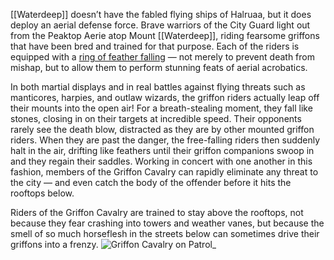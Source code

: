 [[Waterdeep]] doesn’t have the fabled flying ships of Halruaa, but it does deploy an aerial defense force. Brave warriors of the City Guard light out from the Peaktop Aerie atop Mount [[Waterdeep]], riding fearsome griffons that have been bred and trained for that purpose. Each of the riders is equipped with a [ring of feather falling](https://www.dndbeyond.com/magic-items/4721-ring-of-feather-falling) — not merely to prevent death from mishap, but to allow them to perform stunning feats of aerial acrobatics.

In both martial displays and in real battles against flying threats such as manticores, harpies, and outlaw wizards, the griffon riders actually leap off their mounts into the open air! For a breath-stealing moment, they fall like stones, closing in on their targets at incredible speed. Their opponents rarely see the death blow, distracted as they are by other mounted griffon riders. When they are past the danger, the free-falling riders then suddenly halt in the air, drifting like feathers until their griffon companions swoop in and they regain their saddles. Working in concert with one another in this fashion, members of the Griffon Cavalry can rapidly eliminate any threat to the city — and even catch the body of the offender before it hits the rooftops below.

Riders of the Griffon Cavalry are trained to stay above the rooftops, not because they fear crashing into towers and weather vanes, but because the smell of so much horseflesh in the streets below can sometimes drive their griffons into a frenzy.
![Griffon Cavalry on Patrol_](https://www.dndbeyond.com/attachments/thumbnails/4/344/850/565/9010.png)